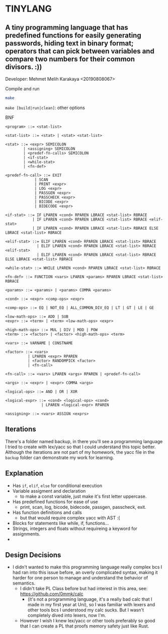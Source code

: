 # TINYLANG

## A tiny programming language that has predefined functions for easily generating passwords, hiding text in binary format; operators that can pick between variables and compare two numbers for their common divisors. :))

Developer: Mehmet Melih Karakaya <20190808067>


Compile and run
```sh
make
```

`make [build|run|clean]`: other options

BNF
```bnf
<program> ::= <stat-list>

<stat-list> ::= <stat> | <stat> <stat-list>

<stat> ::= <expr> SEMICOLON
        | <assigning> SEMICOLON
        | <predef-fn-calls> SEMICOLON
        | <if-stat>
        | <while-stat>
        | <fn-def>

<predef-fn-call> ::= EXIT
             | SCAN
             | PRINT <expr>
             | LOG <expr>
             | PASSGEN <expr>
             | PASSCHECK <expr>
             | BICODE <expr>
             | BIDECODE <expr>

<if-stat> ::= IF LPAREN <cond> RPAREN LBRACE <stat-list> RBRACE
            | IF LPAREN <cond> RPAREN LBRACE <stat-list> RBRACE <elif-stat>
            | IF LPAREN <cond> RPAREN LBRACE <stat-list> RBRACE ELSE LBRACE <stat-list> RBRACE

<elif-stat> ::= ELIF LPAREN <cond> RPAREN LBRACE <stat-list> RBRACE
              | ELIF LPAREN <cond> RPAREN LBRACE <stat-list> RBRACE <elif-stat>
              | ELIF LPAREN <cond> RPAREN LBRACE <stat-list> RBRACE ELSE LBRACE <stat-list> RBRACE

<while-stat> ::= WHILE LPAREN <cond> RPAREN LBRACE <stat-list> RBRACE

<fn-def> ::= FUNCTION <vars> LPAREN <params> RPAREN LBRACE <stat-list> RBRACE

<params> ::= <params> | <params> COMMA <params>

<cond> ::= <expr> <comp-ops> <expr>

<comp-ops> ::= EQ | NOT_EQ | ALL_COMMON_DIV_EQ | LT | GT | LE | GE

<low-math-ops> ::= ADD | SUB
<expr> ::= <term> | <term> <low-math-ops> <expr>

<high-math-ops> ::= MUL | DIV | MOD | POW
<term> ::= <factor> | <factor> <high-math-ops> <term>

<vars> ::= VARNAME | CONSTNAME

<factor> ::= <vars>
          | LPAREN <expr> RPAREN
          | <factor> RANDOMPICK <factor>
          | <fn-call>

<fn-call> ::= <vars> LPAREN <args> RPAREN | <predef-fn-call>

<args> ::= <expr> | <expr> COMMA <args>

<logical-ops> ::= AND | OR | XOR

<logical-expr> ::= <cond> <logical-ops> <cond>
                | LPAREN <logical-expr> RPAREN

<assigning> ::= <vars> ASSIGN <exprs>
```

## Iterations
There's a folder named backup, in there you'll see a programming language I tried to create with lex/yacc so that I could understand this topic better. Although the iterations are not part of my homework, the yacc file in the `backup` folder can demonstrate my work for learning.

## Explanation
* Has `if`, `elif`, `else` for conditional execution
* Variable assigment and declaration
  * to make a const variable, just make it's first letter uppercase.
* Has predefined functions for ease of use
  * print, scan, log, bicode, bidecode, passgen, passcheck, exit.
* Has function definitions and calls
  * but that would require complex yacc with AST :(
* Blocks for statements like while, if, functions...
* Strings, integers and floats without requireing a keyword for assignments.
* 


## Design Decisions
* I didn't wanted to make this programming language really complex bcs I had ran into this issue before, an overly complicated syntax, making it harder for one person to manage and understand the behavior of semantics.
  * I didn't take PL Class before but had interest in this area, see: https://github.com/0mmk/calc
    * (it's not a programming language, it's a really bad calc that I made in my first year at Uni), so I was familiar with lexers and other tools bcs I understood my calc sucks. But I wasn't completely dived into lexers, now I'm.
  * However I wish I knew lex/yacc or other tools preferably so good that I can create a PL that proofs memory safety just like Rust.